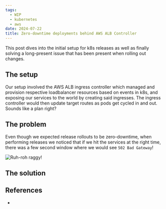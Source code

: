 ```yaml
---
tags:
  - WIP
  - kubernetes
  - aws
date: 2024-07-22
title: Zero-downtime deployments behind AWS ALB Controller
---
```


This post dives into the initial setup for k8s releases as well as finally solving a long-present issue that has been present when rolling out changes.

## The setup

Our  setup involved the AWS ALB ingress controller which managed and provision respective loadbalancer resources based on events in k8s, and exposing our services to the world by creating said ingresses. The ingress controller would then update target routes as pods get cycled in and out. Sounds like a plan right?

## The problem

Even though we expected release rollouts to be zero-downtime, when performing releases we noticed that if we hit the services at the right time, there was a few second window where we would see `502 Bad Gateway`!

![Ruh-roh raggy!](https://res.cloudinary.com/drwjkxxud/image/upload/v1722577813/giphy_1_dow8oh.gif)

## The solution



## References

- 

